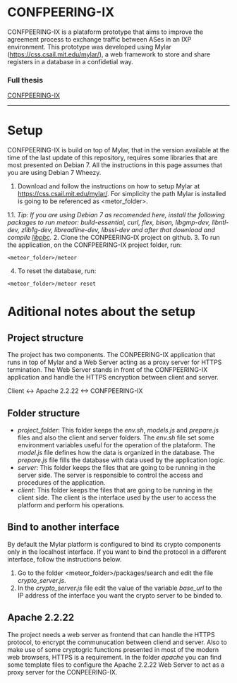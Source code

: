 # CONFPEERING-IX

CONFPEERING-IX is a plataform prototype that aims to improve the agreement process to exchange traffic between ASes in an IXP environment.
This prototype was developed using Mylar (https://css.csail.mit.edu/mylar/), a web framework to store and share registers in a database in a confidetial way.

### Full thesis

[CONFPEERING-IX](https://lume.ufrgs.br/handle/10183/193315)
___

# Setup

CONFPEERING-IX is build on top of Mylar, that in the version available at the time of the last update of this repository, requires some libraries that are most presented on Debian 7. All the instructions in this page assumes that you are using Debian 7 Wheezy.

1. Download and follow the instructions on how to setup Mylar at https://css.csail.mit.edu/mylar/. For simplicity the path Mylar is installed is going to be referenced as <metor_folder>.

1.1. _Tip: If you are using Debian 7 as recomended here, install the following packages to run meteor: build-essential, curl, flex, bison, libgmp-dev, libntl-dev, zlib1g-dev, libreadline-dev, libssl-dev and after that download and compile [libpbc](https://crypto.stanford.edu/pbc/)._
2. Clone the CONPEERING-IX project on github.
3. To run the application, on the CONFPEERING-IX project folder, run:
```shell
<meteor_folder>/meteor
```
4. To reset the database, run:
```shell
<meteor_folder>/meteor reset
```

# Aditional notes about the setup

## Project structure
The project has two components. The CONPEERING-IX application that runs in top of Mylar and a Web Server acting as a proxy server for HTTPS termination. The Web Server stands in front of the CONFPEERING-IX application and handle the HTTPS encryption between client and server.

Client <-> Apache 2.2.22 <-> CONFPEERING-IX

## Folder structure

* *project_folder*: This folder keeps the _env.sh_, _models.js_ and _prepare.js_ files and also the client and server folders.
The _env.sh_ file set some environment variables useful for the operation of the plataform. The _model.js_ file defines how the data is organized in the database. The _prepare.js_ file fills the database with data used by the application logic.
* *server*: This folder keeps the files that are going to be running in the server side. The server is responsible to control the access and procedures of the application.
* *client*: This folder keeps the files that are going to be running in the client side. The client is the interface used by the user to access the platform and perform his operations.

## Bind to another interface

By default the Mylar platform is configured to bind its crypto components only in the localhost interface. If you want to bind the protocol in a different interface, follow  the instructions below.
1. Go to the folder <meteor_folder>/packages/search and edit the file _crypto_server.js_.
2. In the _crypto_server.js_ file edit the value of the variable *base_url* to the IP address of the interface you want the crypto server to be binded to.

## Apache 2.2.22

The project needs a web server as frontend that can handle the HTTPS protocol, to encrypt the communucation between cliend and server. Also to make use of some cryptogric functions presented in most of the modern web browsers, HTTPS is a requirement.
In the folder _apache_ you can find some template files to configure the Apache 2.2.22 Web Server to act as a proxy server for the CONPEERING-IX.